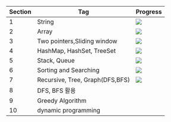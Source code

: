 |Section|Tag|Progress|
|------|---|---|
|1|String|<img src="https://img.shields.io/badge/Done-3776AB?style=for-the-badge&logoColor=white">|
|2|Array|<img src="https://img.shields.io/badge/Done-3776AB?style=for-the-badge&logoColor=white">|
|3|Two pointers,Sliding window|<img src="https://img.shields.io/badge/Done-3776AB?style=for-the-badge&logoColor=white">|
|4|HashMap, HashSet, TreeSet|<img src="https://img.shields.io/badge/Done-3776AB?style=for-the-badge&logoColor=white">|
|5|Stack, Queue|<img src="https://img.shields.io/badge/Done-3776AB?style=for-the-badge&logoColor=white">|
|6|Sorting and Searching|<img src="https://img.shields.io/badge/Done-3776AB?style=for-the-badge&logoColor=white">|
|7|Recursive, Tree, Graph(DFS,BFS)|<img src="https://img.shields.io/badge/Done-3776AB?style=for-the-badge&logoColor=white">|
|8|DFS, BFS 활용||
|9|Greedy Algorithm||
|10|dynamic programming||

